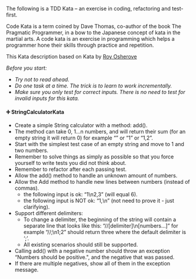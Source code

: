 The following is a TDD Kata – an exercise in coding, refactoring and test-first. 

Code Kata is a term coined by Dave Thomas, co-author of the book The Pragmatic Programmer, in a bow to the Japanese concept of kata in the martial arts. A code kata is an exercise in programming which helps a programmer hone their skills through practice and repetition.

This Kata description based on Kata by [Roy Osherove](http://osherove.com/tdd-kata-1/)

_Before you start:_ 

* _Try not to read ahead._
* _Do one task at a time. The trick is to learn to work incrementally._
* _Make sure you only test for correct inputs. There is no need to test for invalid inputs for this kata._

#### :heavy_plus_sign: StringCalculatorKata

* Create a simple String calculator with a method: add().
* The method can take 0, 1...n numbers, and will return their sum (for an empty string it will return 0) for example “” or “1” or “1,2”.
* Start with the simplest test case of an empty string and move to 1 and two numbers.
* Remember to solve things as simply as possible so that you force yourself to write tests you did not think about. 
* Remember to refactor after each passing test.
* Allow the add() method to handle an unknown amount of numbers.
* Allow the Add method to handle new lines between numbers (instead of commas).
   * the following input is ok:  “1\n2,3”  (will equal 6).
   * the following input is NOT ok:  “1,\n” (not need to prove it - just clarifying).
* Support different delimiters:
  * To change a delimiter, the beginning of the string will contain a separate line that looks like this:   “//[delimiter]\n[numbers…]” for example “//;\n1;2” should return three where the default delimiter is ‘;’.
  * All existing scenarios should still be supported.
* Calling add() with a negative number should throw an exception “Numbers should be positive.", and the negative that was passed.
* If there are multiple negatives, show all of them in the exception message.
